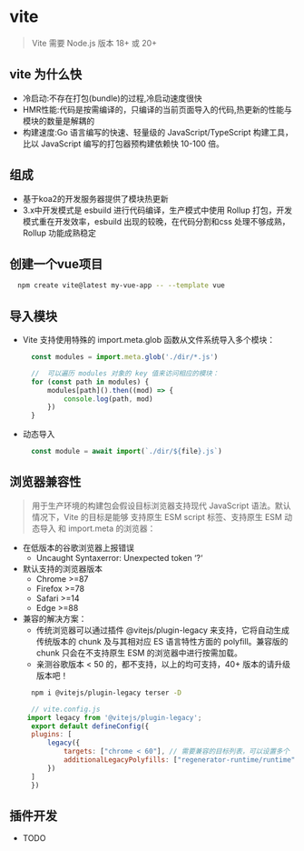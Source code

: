# vite
> Vite 需要 Node.js 版本 18+ 或 20+
## vite 为什么快
* 冷启动:不存在打包(bundle)的过程,冷启动速度很快
* HMR性能:代码是按需编译的，只编译的当前页面导入的代码,热更新的性能与模块的数量是解耦的
* 构建速度:Go 语言编写的快速、轻量级的 JavaScript/TypeScript 构建工具，比以 JavaScript 编写的打包器预构建依赖快 10-100 倍。
## 组成
* 基于koa2的开发服务器提供了模块热更新
* 3.x中开发模式是 esbuild 进行代码编译，生产模式中使用 Rollup 打包，开发模式重在开发效率，esbuild 出现的较晚，在代码分割和css 处理不够成熟，Rollup 功能成熟稳定
## 创建一个vue项目
  ```bash
    npm create vite@latest my-vue-app -- --template vue
  ```
## 导入模块
* Vite 支持使用特殊的 import.meta.glob 函数从文件系统导入多个模块：
  ```js
    const modules = import.meta.glob('./dir/*.js')

    //  可以遍历 modules 对象的 key 值来访问相应的模块：
    for (const path in modules) {
        modules[path]().then((mod) => {
            console.log(path, mod)
        })
    }
  ```
* 动态导入
  ```js
    const module = await import(`./dir/${file}.js`)

  ```
## 浏览器兼容性
> 用于生产环境的构建包会假设目标浏览器支持现代 JavaScript 语法。默认情况下，Vite 的目标是能够 支持原生 ESM script 标签、支持原生 ESM 动态导入 和 import.meta 的浏览器：
* 在低版本的谷歌浏览器上报错误
  - Uncaught Syntaxerror: Unexpected token ‘?‘
* 默认支持的浏览器版本
  - Chrome >=87
  - Firefox >=78
  - Safari >=14
  - Edge >=88
* 兼容的解决方案：
  - 传统浏览器可以通过插件 @vitejs/plugin-legacy 来支持，它将自动生成传统版本的 chunk 及与其相对应 ES 语言特性方面的 polyfill。兼容版的 chunk 只会在不支持原生 ESM 的浏览器中进行按需加载。
  - 亲测谷歌版本 < 50 的，都不支持，以上的均可支持，40+ 版本的请升级版本吧！
  ```bash 
    npm i @vitejs/plugin-legacy terser -D
  ```
  ```js
    // vite.config.js
   import legacy from '@vitejs/plugin-legacy';
    export default defineConfig({
    plugins: [
        legacy({
            targets: ["chrome < 60"], // 需要兼容的目标列表，可以设置多个
            additionalLegacyPolyfills: ["regenerator-runtime/runtime"], // 面向IE11时需要此插件
        })
    ]
    })

  ```
## 插件开发
- TODO